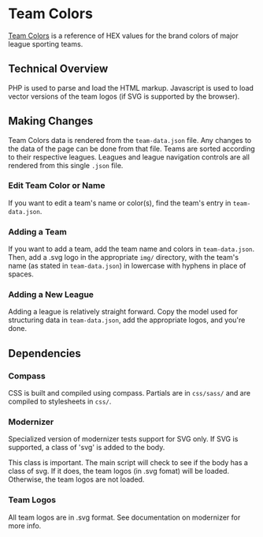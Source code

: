 # Team Colors
[Team Colors](http://teamcolors.arc90.com/) is a reference of HEX values for the brand colors of major league sporting teams. 


## Technical Overview
PHP is used to parse and load the HTML markup. Javascript is used to load vector versions of the team logos (if SVG is supported by the browser).


## Making Changes
Team Colors data is rendered from the `team-data.json` file. Any changes to the data of the page can be done from that file. Teams are sorted according to their respective leagues. Leagues and league navigation controls are all rendered from this single `.json` file.

### Edit Team Color or Name
If you want to edit a team's name or color(s), find the team's entry in `team-data.json`.

### Adding a Team
If you want to add a team, add the team name and colors in `team-data.json`. Then, add a .svg logo in the appropriate `img/` directory, with the team's name (as stated in `team-data.json`) in lowercase with hyphens in place of spaces.

### Adding a New League
Adding a league is relatively straight forward. Copy the model used for structuring data in `team-data.json`, add the appropriate logos, and you're done.


## Dependencies

### Compass
CSS is built and compiled using compass. Partials are in `css/sass/` and are compiled to stylesheets in `css/`.

### Modernizer
Specialized version of modernizer tests support for SVG only. If SVG is supported, a class of 'svg' is added to the body.

This class is important. The main script will check to see if the body has a class of svg. If it does, the team logos (in .svg fomat) will be loaded. Otherwise, the team logos are not loaded.

### Team Logos
All team logos are in .svg format. See documentation on modernizer for more info.
